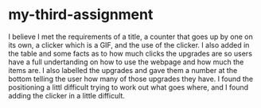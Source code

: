 # my-third-assignment

I believe I met the requirements of a title, a counter that goes up by one on its own, a clicker which is a GIF, and the use of the clicker. I also added in the table and some facts as to how much clicks the upgrades are so users have a full undertanding on how to use the webpage and how much the items are. I also labelled the upgrades and gave them a number at the bottom telling the user how many of those upgrades they have. I found the positioning a littl difficult trying to work out what goes where, and I found adding the clicker in a little difficult. 

